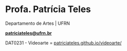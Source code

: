 # Profa. Patrícia Teles 

Departamento de Artes | UFRN

**patriciateles@ufrn.br**

DAT0231 - Videoarte = [patriciateles.github.io/videoarte/](https://patriciateles.github.io/videoarte)
